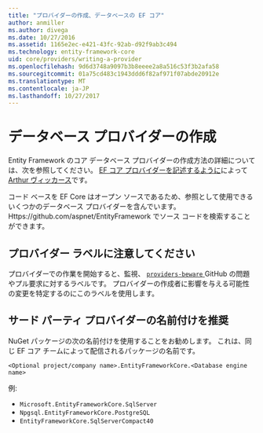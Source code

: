 ```yaml
---
title: "プロバイダーの作成、データベースの EF コア"
author: anmiller
ms.author: divega
ms.date: 10/27/2016
ms.assetid: 1165e2ec-e421-43fc-92ab-d92f9ab3c494
ms.technology: entity-framework-core
uid: core/providers/writing-a-provider
ms.openlocfilehash: 9d6d3748a9097b3b8eeee2a8a516c53f3b2afa58
ms.sourcegitcommit: 01a75cd483c1943ddd6f82af971f07abde20912e
ms.translationtype: MT
ms.contentlocale: ja-JP
ms.lasthandoff: 10/27/2017
---
```

# <a name="writing-a-database-provider"></a>データベース プロバイダーの作成

Entity Framework のコア データベース プロバイダーの作成方法の詳細については、次を参照してください。 [EF コア プロバイダーを記述するように](https://blog.oneunicorn.com/2016/11/11/so-you-want-to-write-an-ef-core-provider/)によって[Arthur ヴィッカース](https://github.com/ajcvickers)です。

コード ベースを EF Core はオープン ソースであるため、参照として使用できるいくつかのデータベース プロバイダーを含んでいます。 Https://github.com/aspnet/EntityFramework でソース コードを検索することができます。

## <a name="the-providers-beware-label"></a>プロバイダー ラベルに注意してください

プロバイダーでの作業を開始すると、監視、 [ `providers-beware` ](https://github.com/aspnet/EntityFramework/labels/providers-beware) GitHub の問題やプル要求に対するラベルです。 プロバイダーの作成者に影響を与える可能性の変更を特定するのにこのラベルを使用します。

## <a name="suggested-naming-of-third-party-providers"></a>サード パーティ プロバイダーの名前付けを推奨

NuGet パッケージの次の名前付けを使用することをお勧めします。 これは、同じ EF コア チームによって配信されるパッケージの名前です。

`<Optional project/company name>.EntityFrameworkCore.<Database engine name>`

例:
* `Microsoft.EntityFrameworkCore.SqlServer`
* `Npgsql.EntityFrameworkCore.PostgreSQL`
* `EntityFrameworkCore.SqlServerCompact40`
